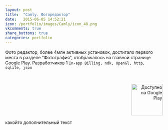 ```yaml
---
layout: post
title:  "Camly. Фоторедактор"
date:   2015-06-05 14:52:21
icon: /portfolio/images/Camly/icon_48.png
vkcomments: true
share_buttons: true
categories: portfolio
---
```


Фото редактор, более 4млн активных установок, достигало первого места в разделе “Фотография”, отображалось на главной странице Google Play. 
Разработчиков 1 `In-app Billing, ndk, OpenGl, http, sqlite, json`

<p>
<div>
<a class="example-image-link" href="{{ site.baseurl }}/portfolio/images/Camly/1.png" data-lightbox="example-set" data-title="Camly"><img class="example-image" src="{{ site.baseurl }}/portfolio/images/Camly/thumb_1.png" alt=""/></a>
<a class="example-image-link" href="{{ site.baseurl }}/portfolio/images/Camly/2.png" data-lightbox="example-set" data-title="Camly"><img class="example-image" src="{{ site.baseurl }}/portfolio/images/Camly/thumb_2.png" alt=""/></a>
<a class="example-image-link" href="{{ site.baseurl }}/portfolio/images/Camly/3.png" data-lightbox="example-set" data-title="Camly"><img class="example-image" src="{{ site.baseurl }}/portfolio/images/Camly/thumb_3.png" alt=""/></a>
<a class="example-image-link" href="{{ site.baseurl }}/portfolio/images/Camly/4.png" data-lightbox="example-set" data-title="Camly"><img class="example-image" src="{{ site.baseurl }}/portfolio/images/Camly/thumb_4.png" alt=""/></a>
<a class="example-image-link" href="{{ site.baseurl }}/portfolio/images/Camly/5.png" data-lightbox="example-set" data-title="Camly"><img class="example-image" src="{{ site.baseurl }}/portfolio/images/Camly/thumb_5.png" alt=""/></a>
<a class="example-image-link" href="{{ site.baseurl }}/portfolio/images/Camly/6.png" data-lightbox="example-set" data-title="Camly"><img class="example-image" src="{{ site.baseurl }}/portfolio/images/Camly/thumb_6.png" alt=""/></a>
</div>
</p>

<p align="right">
<a href='https://play.google.com/store/apps/details?id=com.camlyapp.Camly&utm_source=global_co&utm_medium=prtnr&utm_content=Mar2515&utm_campaign=PartBadge&pcampaignid=MKT-Other-global-all-co-prtnr-py-PartBadge-Mar2515-1'><img alt='Доступно на Google Play' src='https://play.google.com/intl/en_us/badges/images/generic/ru_badge_web_generic.png' width="100"/></a>
</p>



<!--more-->
какойто дополнительный текст
